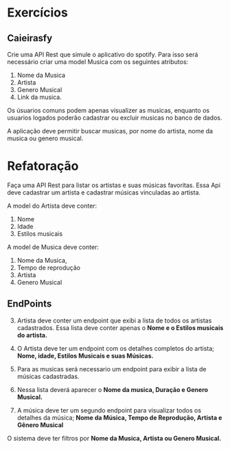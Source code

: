 # Exercícios

## Caieirasfy

Crie uma API Rest que simule o aplicativo do spotify. 
Para isso será necessário criar uma model Musica com os seguintes atributos:
1. Nome da Musica
1. Artista
1. Genero Musical
1. Link da musica. 

Os úsuarios comuns podem apenas visualizer as musicas, enquanto os usuarios logados poderão cadastrar ou excluir musicas no banco de dados.

A aplicação deve permitir buscar musicas, por nome do artista, nome da musica ou genero musical.

# Refatoração 

Faça uma API Rest para listar os artistas e suas músicas favoritas. Essa Api deve cadastrar um artista e cadastrar músicas vinculadas ao artista. 

A model do Artista deve conter:
1. Nome
1. Idade
1. Estilos musicais

A model de Musica deve conter:
1. Nome da Musica,
1. Tempo de reprodução 
1. Artista
1. Genero Musical

## EndPoints 

3. Artista deve conter um endpoint que exibi a lista de todos os artistas cadastrados. Essa lista deve conter apenas o **Nome e o Estilos musicais do artista.** 
3. O Artista deve ter um endpoint com os detalhes completos do artista; **Nome, idade, Estilos Musicais e suas Músicas.**

3. Para as musicas será necessario um endpoint para exibir a lista de músicas cadastradas. 
3. Nessa lista deverá aparecer o **Nome da musica, Duração e Genero Musical.**
3. A música deve ter um segundo endpoint para visualizar todos os detalhes da música; **Nome da Música, Tempo de Reprodução, Artista e Gênero Musical**

O sistema deve ter filtros por **Nome da Musica, Artista ou Genero Musical.**



